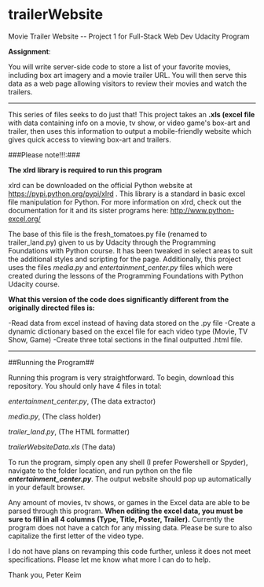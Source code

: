 # trailerWebsite
Movie Trailer Website -- Project 1 for Full-Stack Web Dev Udacity Program

**Assignment**:

You will write server-side code to store a list of your favorite movies, including box art imagery and a movie trailer URL. 
You will then serve this data as a web page allowing visitors to review their movies and watch the trailers.

----

This series of files seeks to do just that! This project takes an **.xls (excel file** with data containing info on a movie, tv show, or video game's box-art and trailer, then uses this information to output a mobile-friendly website which gives quick access to viewing box-art and trailers.

###Please note!!!:###

**The xlrd library is required to run this program**

xlrd can be downloaded on the official Python website at https://pypi.python.org/pypi/xlrd . This library is a standard in basic excel file manipulation for Python. For more information on xlrd, check out the documentation for it and its sister programs here: http://www.python-excel.org/

The base of this file is the fresh_tomatoes.py file (renamed to trailer_land.py) given to us by Udacity through the Programming Foundations with Python course. It has been tweaked in select areas to suit the additional styles and scripting for the page. Additionally, this project uses the files _media.py_ and _entertainment_center.py_ files which were created during the lessons of the Programming Foundations with Python Udacity course.

**What this version of the code does significantly different from the originally directed files is:**

-Read data from excel instead of having data stored on the .py file
-Create a dynamic dictionary based on the excel file for each video type (Movie, TV Show, Game)
-Create three total sections in the final outputted .html file.

----
##Running the Program##

Running this program is very straightforward. To begin, download this repository. You should only have 4 files in total:

_entertainment_center.py_, (The data extractor)

_media.py_, (The class holder)

_trailer_land.py_, (The HTML formatter)

_trailerWebsiteData.xls_ (The data)

To run the program, simply open any shell (I prefer Powershell or Spyder), navigate to the folder location, and run python on the file **_entertainment_center.py_**. The output website should pop up automatically in your default browser.

Any amount of movies, tv shows, or games in the Excel data are able to be parsed through this program. **When editing the excel data, you must be sure to fill in all 4 columns (Type, Title, Poster, Trailer).** Currently the program does not have a catch for any missing data. Please be sure to also capitalize the first letter of the video type.

I do not have plans on revamping this code further, unless it does not meet specifications. Please let me know what more I can do to help.

Thank you,
Peter Keim
